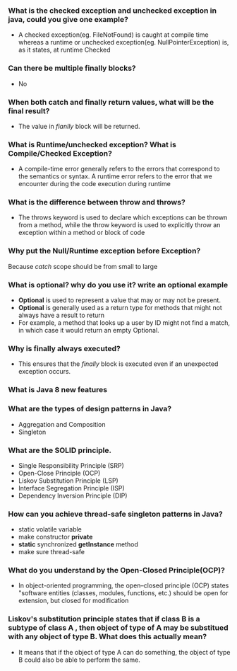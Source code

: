 ### What is the checked exception and unchecked exception in java, could you give one example?
* A checked exception(eg. FileNotFound) is caught at compile time whereas a runtime or unchecked exception(eg. NullPointerException) is, as it states, at runtime
Checked 

### Can there be multiple finally blocks?
* No
### When both catch and finally return values, what will be the final result?
* The value in *fianlly* block will be returned.
### What is Runtime/unchecked exception? What is Compile/Checked Exception?
* A compile-time error generally refers to the errors that correspond to the semantics or syntax. A runtime error refers to the error that we encounter during the code execution during runtime
### What is the difference between throw and throws?
* The throws keyword is used to declare which exceptions can be thrown from a method, while the throw keyword is used to explicitly throw an exception within a method or block of code
### Why put the Null/Runtime exception before Exception?
Because *catch* scope should be from small to large
### What is optional? why do you use it? write an optional example
* **Optional** is used to represent a value that may or may not be present.  
* **Optional** is generally used as a return type for methods that might not always have a result to return  
* For example, a method that looks up a user by ID might not find a match, in which case it would return an empty Optional. 
### Why is finally always executed?
* This ensures that the *finally* block is executed even if an unexpected exception occurs.
### What is Java 8 new features

### What are the types of design patterns in Java?
* Aggregation and Composition
* Singleton

### What are the SOLID principle.
* Single Responsibility Principle (SRP)
* Open-Close Principle (OCP)
* Liskov Substitution Principle (LSP)
* Interface Segregation Principle (ISP)
* Dependency Inversion Principle (DIP)

### How can you achieve thread-safe singleton patterns in Java?
* static volatile variable
* make constructor **private**
* **static** synchronized **getInstance** method
* make sure thread-safe

### What do you understand by the Open-Closed Principle(OCP)?
* In object-oriented programming, the open–closed principle (OCP) states "software entities (classes, modules, functions, etc.) should be open for extension, but closed for modification

### Liskov's substitution principle states that if class B is a subtype of class A , then object of type of A may be substitued with any object of type B. What does this actually mean? 
* It means that if the object of type A can do something, the object of type B could also be able to perform the same.
